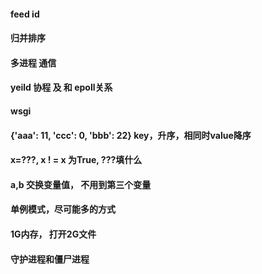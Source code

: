 #### feed id 


#### 归并排序


#### 多进程 通信


#### yeild 协程 及 和 epoll关系


#### wsgi 


#### {'aaa': 11, 'ccc': 0, 'bbb': 22} key，升序，相同时value降序


#### x=???, x ! = x 为True, ???填什么


#### a,b 交换变量值， 不用到第三个变量

#### 单例模式，尽可能多的方式

#### 1G内存， 打开2G文件





#### 守护进程和僵尸进程
